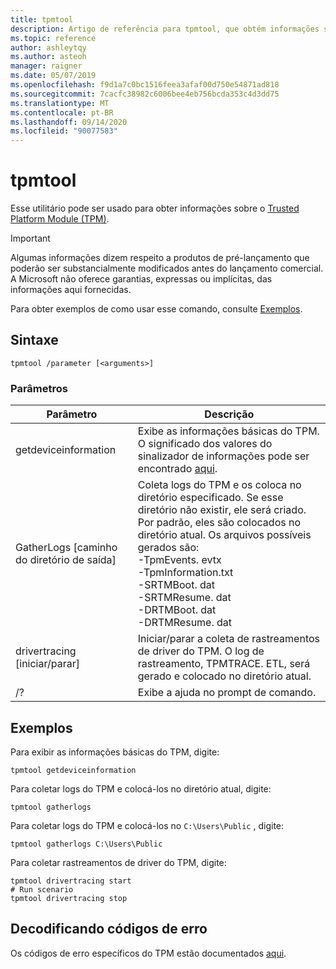 ```yaml
---
title: tpmtool
description: Artigo de referência para tpmtool, que obtém informações sobre o Trusted Platform Module.
ms.topic: reference
author: ashleytqy
ms.author: asteoh
manager: raigner
ms.date: 05/07/2019
ms.openlocfilehash: f9d1a7c0bc1516feea3afaf00d750e54871ad818
ms.sourcegitcommit: 7cacfc38982c6006bee4eb756bcda353c4d3dd75
ms.translationtype: MT
ms.contentlocale: pt-BR
ms.lasthandoff: 09/14/2020
ms.locfileid: "90077583"
---
```

# <a name="tpmtool"></a>tpmtool

Esse utilitário pode ser usado para obter informações sobre o [Trusted Platform Module (TPM)](/windows/security/information-protection/tpm/trusted-platform-module-overview).

>[!IMPORTANT]
>Algumas informações dizem respeito a produtos de pré-lançamento que poderão ser substancialmente modificados antes do lançamento comercial. A Microsoft não oferece garantias, expressas ou implícitas, das informações aqui fornecidas.

Para obter exemplos de como usar esse comando, consulte [Exemplos](#tpmtool_examples).

## <a name="syntax"></a>Sintaxe

```
tpmtool /parameter [<arguments>]
```
### <a name="parameters"></a>Parâmetros

|Parâmetro|Descrição|
|---------|-----------|
|getdeviceinformation|Exibe as informações básicas do TPM. O significado dos valores do sinalizador de informações pode ser encontrado [aqui](/windows/desktop/secprov/win32-tpm-isreadyinformation#parameters).|
|GatherLogs [caminho do diretório de saída]|Coleta logs do TPM e os coloca no diretório especificado. Se esse diretório não existir, ele será criado. Por padrão, eles são colocados no diretório atual. Os arquivos possíveis gerados são: </br>-TpmEvents. evtx</br>-TpmInformation.txt</br>-SRTMBoot. dat</br>-SRTMResume. dat</br>-DRTMBoot. dat</br>-DRTMResume. dat</br>|
|drivertracing [iniciar/parar]|Iniciar/parar a coleta de rastreamentos de driver do TPM. O log de rastreamento, TPMTRACE. ETL, será gerado e colocado no diretório atual.|
|/?|Exibe a ajuda no prompt de comando.|

## <a name="examples"></a><a name=tpmtool_examples></a>Exemplos

Para exibir as informações básicas do TPM, digite:
```
tpmtool getdeviceinformation
```
Para coletar logs do TPM e colocá-los no diretório atual, digite:
```
tpmtool gatherlogs
```
Para coletar logs do TPM e colocá-los no `C:\Users\Public` , digite:
```
tpmtool gatherlogs C:\Users\Public
```
Para coletar rastreamentos de driver do TPM, digite:
```
tpmtool drivertracing start
# Run scenario
tpmtool drivertracing stop
```

## <a name="decoding-error-codes"></a>Decodificando códigos de erro

Os códigos de erro específicos do TPM estão documentados [aqui](/windows/desktop/com/com-error-codes-6).

